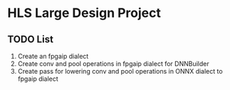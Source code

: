 # HLS Large Design Project

## TODO List
1. Create an fpgaip dialect
2. Create conv and pool operations in fpgaip dialect for DNNBuilder
3. Create pass for lowering conv and pool operations in ONNX dialect to fpgaip dialect
